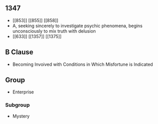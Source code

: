 ## 1347
- [[853]] [[855]] [[858]] 
- A, seeking sincerely to investigate psychic phenomena, begins unconsciously to mix truth with delusion
- [[633]] [[1357]] [[1375]] 

## B Clause
- Becoming Invoived with Conditions in Which Misfortune is Indicated

## Group
- Enterprise

### Subgroup
- Mystery

